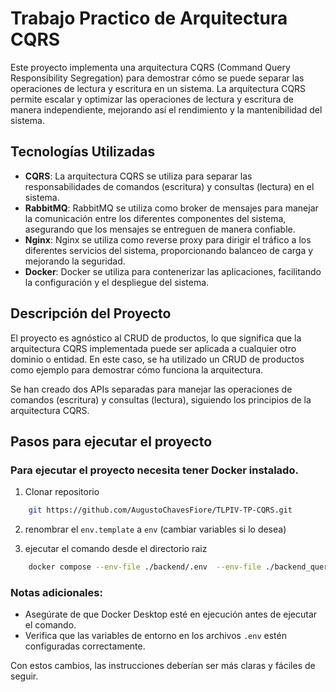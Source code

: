 # Trabajo Practico de Arquitectura CQRS

Este proyecto implementa una arquitectura CQRS (Command Query Responsibility Segregation) para demostrar cómo se puede separar las operaciones de lectura y escritura en un sistema. La arquitectura CQRS permite escalar y optimizar las operaciones de lectura y escritura de manera independiente, mejorando así el rendimiento y la mantenibilidad del sistema.

## Tecnologías Utilizadas

- **CQRS**: La arquitectura CQRS se utiliza para separar las responsabilidades de comandos (escritura) y consultas (lectura) en el sistema.
- **RabbitMQ**: RabbitMQ se utiliza como broker de mensajes para manejar la comunicación entre los diferentes componentes del sistema, asegurando que los mensajes se entreguen de manera confiable.
- **Nginx**: Nginx se utiliza como reverse proxy para dirigir el tráfico a los diferentes servicios del sistema, proporcionando balanceo de carga y mejorando la seguridad.
- **Docker**: Docker se utiliza para contenerizar las aplicaciones, facilitando la configuración y el despliegue del sistema.

## Descripción del Proyecto

El proyecto es agnóstico al CRUD de productos, lo que significa que la arquitectura CQRS implementada puede ser aplicada a cualquier otro dominio o entidad. En este caso, se ha utilizado un CRUD de productos como ejemplo para demostrar cómo funciona la arquitectura.

Se han creado dos APIs separadas para manejar las operaciones de comandos (escritura) y consultas (lectura), siguiendo los principios de la arquitectura CQRS.

## Pasos para ejecutar el proyecto

### Para ejecutar el proyecto necesita tener Docker instalado.

1. Clonar repositorio

```bash
    git https://github.com/AugustoChavesFiore/TLPIV-TP-CQRS.git
```

2. renombrar el `env.template` a `env` (cambiar variables si lo desea)

3. ejecutar el comando desde el directorio raiz

```bash
    docker compose --env-file ./backend/.env  --env-file ./backend_querys/.env up --build -d
```

### Notas adicionales:

- Asegúrate de que Docker Desktop esté en ejecución antes de ejecutar el comando.
- Verifica que las variables de entorno en los archivos `.env` estén configuradas correctamente.

Con estos cambios, las instrucciones deberían ser más claras y fáciles de seguir.
